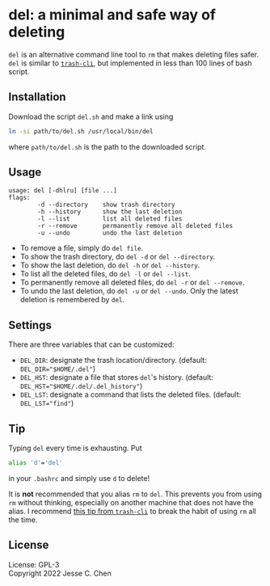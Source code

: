 # del: a minimal and safe way of deleting

`del` is an alternative command line tool to `rm` that makes deleting files safer.
`del` is similar to [`trash-cli`](https://github.com/andreafrancia/trash-cli),
but implemented in less than 100 lines of bash script.

## Installation

Download the script `del.sh` and make a link using
```sh
ln -si path/to/del.sh /usr/local/bin/del
```
where `path/to/del.sh` is the path to the downloaded script.

## Usage

```
usage: del [-dhlru] [file ...]
flags:
        -d --directory    show trash directory
        -h --history      show the last deletion
        -l --list         list all deleted files
        -r --remove       permanently remove all deleted files
        -u --undo         undo the last deletion
```

- To remove a file, simply do `del file`.
- To show the trash directory, do `del -d` or `del --directory`.
- To show the last deletion, do `del -h` or `del --history`.
- To list all the deleted files, do `del -l` or `del --list`.
- To permanently remove all deleted files, do `del -r` or `del --remove`.
- To undo the last deletion, do `del -u` or `del --undo`.
  Only the latest deletion is remembered by `del`.

## Settings

There are three variables that can be customized:

- `DEL_DIR`: designate the trash location/directory. (default: `DEL_DIR="$HOME/.del"`)
- `DEL_HST`: designate a file that stores `del`'s history. (default: `DEL_HST="$HOME/.del/.del_history"`)
- `DEL_LST`: designate a command that lists the deleted files. (default: `DEL_LST="find"`)

## Tip

Typing `del` every time is exhausting.
Put
```sh
alias 'd'='del'
```
in your `.bashrc` and simply use `d` to delete!

It is **not** recommended that you alias `rm` to `del`.
This prevents you from using `rm` without thinking, especially on another machine that does not have the alias.
I recommend [this tip from `trash-cli`](https://github.com/andreafrancia/trash-cli#but-sometimes-i-forget-to-use-trash-put-really-cant-i)
to break the habit of using `rm` all the time.

## License

License: GPL-3</br>
Copyright 2022 Jesse C. Chen
